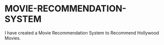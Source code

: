 # MOVIE-RECOMMENDATION-SYSTEM
I have created a Movie Recommendation System to Recommend Hollywood Movies.
